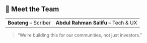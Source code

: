 ## 👥 Meet the Team

|||
|---|---|
|**Boateng** – Scriber|**Abdul Rahman Salifu** – Tech & UX|

> “We’re building this for our communities, not just investors.”

